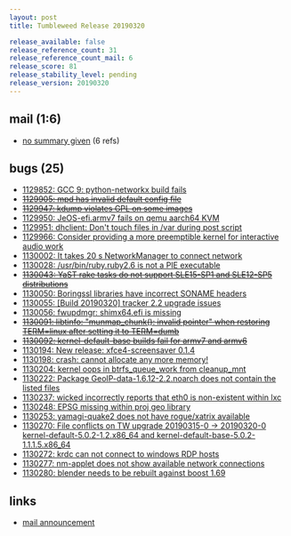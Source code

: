 ```yaml
---
layout: post
title: Tumbleweed Release 20190320

release_available: false
release_reference_count: 31
release_reference_count_mail: 6
release_score: 81
release_stability_level: pending
release_version: 20190320
---
```


## mail (1:6)

- [no summary given](https://lists.opensuse.org/opensuse-factory/2019-03/msg00307.html) (6 refs)

## bugs (25)

<!--more-->

- [1129852: GCC 9: python-networkx build fails](https://bugzilla.opensuse.org/show_bug.cgi?id=1129852)
- ~~[1129905: mpd has invalid default config file](https://bugzilla.opensuse.org/show_bug.cgi?id=1129905)~~
- ~~[1129947: kdump violates GPL on some images](https://bugzilla.opensuse.org/show_bug.cgi?id=1129947)~~
- [1129950: JeOS-efi.armv7 fails on qemu aarch64 KVM](https://bugzilla.opensuse.org/show_bug.cgi?id=1129950)
- [1129951: dhclient: Don't touch files in /var during post script](https://bugzilla.opensuse.org/show_bug.cgi?id=1129951)
- [1129966: Consider providing a more preemptible kernel for interactive audio work](https://bugzilla.opensuse.org/show_bug.cgi?id=1129966)
- [1130002: It takes 20 s NetworkManager to connect network](https://bugzilla.opensuse.org/show_bug.cgi?id=1130002)
- [1130028: /usr/bin/ruby.ruby2.6 is not a PIE executable](https://bugzilla.opensuse.org/show_bug.cgi?id=1130028)
- ~~[1130043: YaST rake tasks do not support SLE15-SP1 and SLE12-SP5 distributions](https://bugzilla.opensuse.org/show_bug.cgi?id=1130043)~~
- [1130050: Boringssl libraries have incorrect SONAME headers](https://bugzilla.opensuse.org/show_bug.cgi?id=1130050)
- [1130055: \[Build 20190320\] tracker 2.2 upgrade issues](https://bugzilla.opensuse.org/show_bug.cgi?id=1130055)
- [1130056: fwupdmgr: shimx64.efi is missing](https://bugzilla.opensuse.org/show_bug.cgi?id=1130056)
- ~~[1130091: libtinfo: "munmap_chunk(): invalid pointer" when restoring TERM=linux after setting it to TERM=dumb](https://bugzilla.opensuse.org/show_bug.cgi?id=1130091)~~
- ~~[1130092: kernel-default-base builds fail for armv7 and armv6](https://bugzilla.opensuse.org/show_bug.cgi?id=1130092)~~
- [1130194: New release: xfce4-screensaver 0.1.4](https://bugzilla.opensuse.org/show_bug.cgi?id=1130194)
- [1130198: crash: cannot allocate any more memory!](https://bugzilla.opensuse.org/show_bug.cgi?id=1130198)
- [1130204: kernel oops in btrfs_queue_work from cleanup_mnt](https://bugzilla.opensuse.org/show_bug.cgi?id=1130204)
- [1130222: Package GeoIP-data-1.6.12-2.2.noarch does not contain the listed files](https://bugzilla.opensuse.org/show_bug.cgi?id=1130222)
- [1130237: wicked incorrectly reports that eth0 is non-existent within lxc](https://bugzilla.opensuse.org/show_bug.cgi?id=1130237)
- [1130248: EPSG missing within proj geo library](https://bugzilla.opensuse.org/show_bug.cgi?id=1130248)
- [1130253: yamagi-quake2 does not have rogue/xatrix available](https://bugzilla.opensuse.org/show_bug.cgi?id=1130253)
- [1130270: File conflicts on TW upgrade 20190315-0 -> 20190320-0 kernel-default-5.0.2-1.2.x86_64 and kernel-default-base-5.0.2-1.1.1.5.x86_64](https://bugzilla.opensuse.org/show_bug.cgi?id=1130270)
- [1130272: krdc can not connect to windows RDP hosts](https://bugzilla.opensuse.org/show_bug.cgi?id=1130272)
- [1130277: nm-applet does not show available network connections](https://bugzilla.opensuse.org/show_bug.cgi?id=1130277)
- [1130280: blender needs to be rebuilt against boost 1.69](https://bugzilla.opensuse.org/show_bug.cgi?id=1130280)



## links

- [mail announcement](https://lists.opensuse.org/opensuse-factory/2019-03/msg00304.html)
